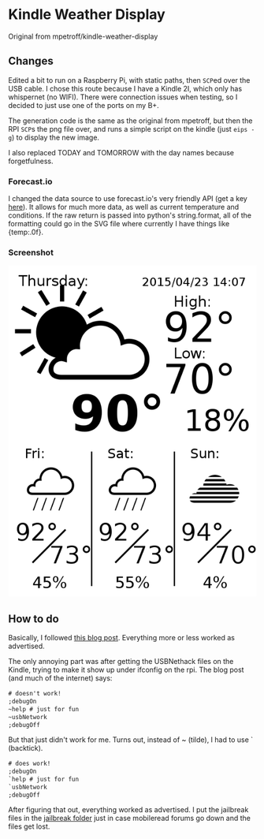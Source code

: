 # Kindle Weather Display

Original from mpetroff/kindle-weather-display

## Changes

Edited a bit to run on a Raspberry Pi, with static paths, then `SCP`ed over the USB cable. 
I chose this route because I have a Kindle 2I, which only  has whispernet (no WIFI).
There were connection issues when testing, so I decided to just use one of the ports on my B+.

The generation code is the same as the original from mpetroff, but then the RPI `SCP`s the png file over, and runs a simple script on the kindle (just `eips -g`) to display the new image.

I also replaced TODAY and TOMORROW with the day names because forgetfulness.

### Forecast.io
I changed the data source to use forecast.io's very friendly API (get a key [here](https://developer.forecast.io/register)).
It allows for much more data, as well as current temperature and conditions. 
If the raw return is passed into python's string.format, all of the formatting could go in the SVG file where currently I have things like {temp:.0f}.

### Screenshot

![screenshot](https://raw.githubusercontent.com/gaulinmp/kindle-weather-display/master/server/weather-script-output.png)


## How to do

Basically, I followed [this blog post](http://www.turnkeylinux.org/blog/kindle-root). Everything more or less worked as advertised. 

The only annoying part was after getting the USBNethack files on the Kindle, trying to make it show up under ifconfig on the rpi. The blog post (and much of the internet) says:
```
# doesn't work!
;debugOn
~help # just for fun
~usbNetwork
;debugOff
```
But that just didn't work for me. Turns out, instead of ~ (tilde), I had to use ` (backtick). 
```
# does work!
;debugOn
`help # just for fun
`usbNetwork
;debugOff
```
After figuring that out, everything worked as advertised. 
I put the jailbreak files in the [jailbreak folder](https://github.com/gaulinmp/kindle-weather-display/tree/master/jailbreak) just in case mobileread forums go down and the files get lost.
